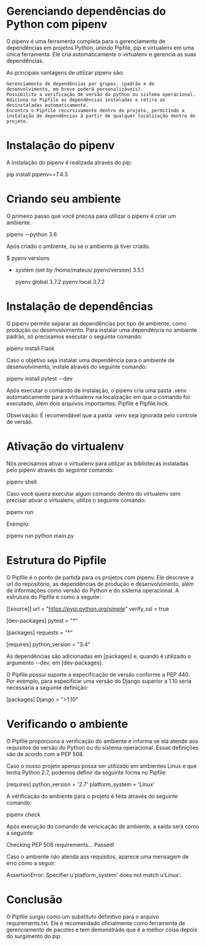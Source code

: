 # Gerenciando dependências do Python com pipenv

O pipenv é uma ferramenta completa para o gerenciamento de dependências em projetos Python, unindo Pipfile, pip e virtualenv em uma única ferramenta. Ele cria automaticamente o virtualenv e gerencia as suas dependências.

As principais vantagens de utilizar pipenv são:

    Gerenciamento de dependências por grupos. (padrão e de desenvolvimento, em breve poderá personalizáveis).
    Possibilita a verificação de versão do python ou sistema operacional.
    Adiciona no Pipfile as dependências instaladas e retira as desinstaladas automaticamente.
    Encontra o Pipfile recursivamente dentro do projeto, permitindo a instalação de dependências à partir de qualquer localização dentro do projeto.

# Instalação do pipenv

A instalação do pipenv é realizada através do pip:

pip install pipenv==7.4.3

# Criando seu ambiente

O primeiro passo que você precisa para utilizar o pipenv é criar um ambiente.

pipenv --python 3.6

Após criado o ambiente, ou se o ambiente já tiver criado.

$ pyenv versions
 
* system (set by /home/mateus/.pyenv/version)
  3.5.1
  
  pyenv global 3.7.2
  pyenv local 3.7.2
  
# Instalação de dependências

O pipenv permite separar as dependências por tipo de ambiente, como produção ou desenvolvimento. Para instalar uma dependência no ambiente padrão, só precisamos executar o seguinte comando:

pipenv install Flask

Caso o objetivo seja instalar uma dependência para o ambiente de desenvolvimento, instale através do seguinte comando:

pipenv install pytest --dev

Após executar o comando de instalação, o pipenv cria uma pasta .venv automaticamente para a virtualenv na localização em que o comando foi executado, além dois arquivos importantes: Pipfile e Pipfile.lock.

Observação: É recomendável que a pasta .venv seja ignorada pelo controle de versão.

# Ativação do virtualenv

Nós precisamos ativar o virtualenv para utilizar as bibliotecas instaladas pelo pipenv através do seguinte comando:

pipenv shell

Caso você queira executar algum comando dentro do virtualenv sem precisar ativar o virtualenv, utilize o seguinte comando:

pipenv run <comando>

Exemplo:

pipenv run python main.py

# Estrutura do Pipfile

O Pipfile é o ponto de partida para os projetos com pipenv. Ele descreve a url do repositório, as dependências de produção e desenvolvimento, além de informações como versão do Python e do sistema operacional. A estrutura do Pipfile é como a seguite:

[[source]]
url = "https://pypi.python.org/simple"
verify_ssl = true

[dev-packages]
pytest = "*"

[packages]
requests = "*"

[requires]
python_version = "3.4"

As dependências são adicionadas em [packages] e, quando é utilizado o argumento --dev, em [dev-packages].

O Pipfile possui suporte a especificação de versão conforme a PEP 440. Por exemplo, para especificar uma versão do Django superior a 1.10 seria necessária a seguinte definição:

[packages]
Django = ">1.10"

# Verificando o ambiente

O Pipfile proporciona a verificação do ambiente e informa se ela atende aos requisitos de versão do Python ou do sistema operacional. Essas definições são de acordo com a PEP 508.

Caso o nosso projeto apenas possa ser utilizado em ambientes Linux e que tenha Python 2.7, podemos definir da seguinte forma no Pipfile:

[requires]
python_version = '2.7'
platform_system = 'Linux'

A verificação do ambiente para o projeto é feita através do seguinte comando:

pipenv check

Após execução do comando de vericicação de ambiente, a saída será como a seguinte:

Checking PEP 508 requirements…
Passed!

Caso o ambiente não atenda aos requisitos, aparece uma mensagem de erro como a seguir:

AssertionError: Specifier u'platform_system' does not match u'Linux'.

# Conclusão

O Pipfile surgiu como um substituto definitivo para o arquivo requirements.txt. Ele é recomendado oficialmente como ferramenta de gerenciamento de pacotes e tem demonstrado que é a melhor coisa depois do surgimento do pip.
